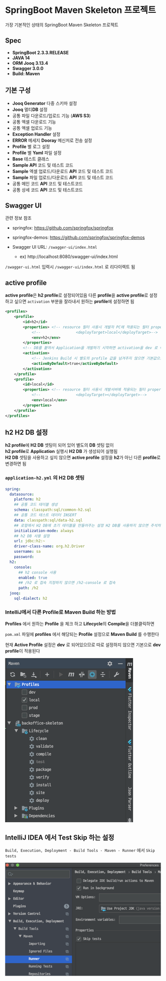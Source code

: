 # SpringBoot Maven Skeleton 프로젝트
가장 기본적인 상태의 SpringBoot Maven Skeleton 프로젝트

## Spec
- **SpringBoot 2.3.3.RELEASE**
- **JAVA 14**
- **ORM Jooq 3.13.4**
- **Swagger 3.0.0**
- **Build: Maven**

## 기본 구성
- **Jooq Generator** 다중 스키마 설정
- **Jooq** 멀티**DB** 설정
- 공통 파일 다운로드/업로드 기능 (**AWS S3**)
- 공통 엑셀 다운로드 기능
- 공통 엑셀 업로드 기능
- **Exception Handler** 설정
- **ERROR** 메세지 **Dooray** 메신저로 전송 설정
- **Profile** 별 로그 설정
- **Profile** 별 **Yaml** 파일 설정
- **Base** 테스트 클래스
- **Sample API** 코드 및 테스트 코드
- **Sample** 엑셀 업로드/다운로드 **API** 코드 및 테스트 코드
- **Sample** 파일 업로드/다운로드 **API** 코드 및 테스트 코드
- 공통 메인 코드 **API** 코드 및 테스트코드
- 공통 상세 코드 **API** 코드 및 테스트코드

## Swagger UI
관련 정보 참조
- springfox: https://github.com/springfox/springfox
- springfox-demos: https://github.com/springfox/springfox-demos

- Swagger UI URL: `/swagger-ui/index.html`
    - ex) http://localhost:8080/swagger-ui/index.html

`/swagger-ui.html` 입력시 `/swagger-ui/index.html` 로 리다이렉트 됨

## active profile

**active profile**은 **h2 profile**로 설정되어있음
다른 **profile**을 **active profile**로 설정하고 싶으면
`activation` 부분을 잘라내서 원하는 **profile**에 설정하면 됨
 
```xml
<profiles>
    <profile>
        <id>h2</id>
        <properties> <!-- resource 필터 사용시 개발자 PC에 적용되는 필터 properties 의 폴더 위치 -->
            <!--                <deployTarget>local</deployTarget>-->
            <env>h2</env>
        </properties>
        <!-- DB를 붙여서 Application을 개발하기 시작하면 activation을 dev 로 이동 -->
        <activation>
            <!-- Jenkins Build 시 별도의 profile 값을 넘겨주지 않으면 기본값으로 설정됨-->
            <activeByDefault>true</activeByDefault>
        </activation>
    </profile>
    <profile>
        <id>local</id>
        <properties> <!-- resource 필터 사용시 개발서버에 적용되는 필터 properties 의 폴더 위치 -->
            <!--                <deployTarget></deployTarget>-->
            <env>local</env>
        </properties>
    </profile>
</profiles>
```
## h2 H2 DB 설정

**h2 profile**에 **H2 DB** 셋팅이 되어 있어 별도의 **DB** 셋팅 없이  
**h2 profile**로 **Application** 실행시 **H2 DB** 가 생성되어 실행됨  
**H2 DB** 셋팅을 사용하고 싶지 않으면 **active profile** 설정을 **h2**가 아닌 다른 **profile**로 변경하면 됨

### `application-h2.yml` 의 H2 DB 셋팅
```yaml
spring:
  datasource:
    platform: h2
    ## 공통 코드 테이블 생성
    schema: classpath:sql/common-h2.sql
    ## 공통 코드 테스트 데이터 INSERT
    data: classpath:sql/data-h2.sql
    ## 로컬에서 H2 DB에 초기 테이블을 만들어주는 설정 H2 DB를 사용하지 않으면 주석처리
    initialization-mode: always
    ## h2 DB 사용 설정
    url: jdbc:h2:~
    driver-class-name: org.h2.Driver
    username: sa
    password:
  h2:
    console:
      ## h2 console 사용
      enabled: true
      ## /h2 로 접속 지정하지 않으면 /h2-console 로 접속
      path: /h2
  jooq:
    sql-dialect: h2
```

### IntelliJ에서 다른 Profile로 Maven Build 하는 방법
**Profiles** 에서 원하는 **Profile** 을 체크 하고 **Lifecycle**의 **Compile**을 더블클릭하면

`pom.xml` 파일에 **profiles** 에서 해당되는 **Profile** 설정으로 **Maven Build** 를 수행한다 

현재 **Active Profile** 설정은 **dev** 로 되어있으므로 따로 설정하지 않으면 기본으로 **dev profile**이 적용된다

![Profiles Config](img/profile_config.png)

## IntelliJ IDEA 에서 Test Skip 하는 설정

`Build, Execution, Deployment - Build Tools - Maven - Runner` 에서 `Skip tests`

![테스트 SKIP](img/test_skip.png)